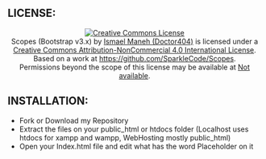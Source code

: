 <h2>LICENSE:</h1>
<center><a rel="license" href="http://creativecommons.org/licenses/by-nc/4.0/"><img alt="Creative Commons License" style="border-width:0" src="https://i.creativecommons.org/l/by-nc/4.0/88x31.png" /></a><br /><span xmlns:dct="http://purl.org/dc/terms/" property="dct:title">Scopes (Bootstrap v3.x)</span> by <a xmlns:cc="http://creativecommons.org/ns#" href="http://github.com/SparkleCode" property="cc:attributionName" rel="cc:attributionURL">Ismael Maneh (Doctor404)</a> is licensed under a <a rel="license" href="http://creativecommons.org/licenses/by-nc/4.0/">Creative Commons Attribution-NonCommercial 4.0 International License</a>.<br />Based on a work at <a xmlns:dct="http://purl.org/dc/terms/" href="https://github.com/SparkleCode/Scopes" rel="dct:source">https://github.com/SparkleCode/Scopes</a>.<br />Permissions beyond the scope of this license may be available at <a xmlns:cc="http://creativecommons.org/ns#" href="Not available" rel="cc:morePermissions">Not available</a>.</center>

<h2>INSTALLATION:</h1>
<ul>
	<li>Fork or Download my Repository</li>
	<li>Extract the files on your public_html or htdocs folder (Localhost uses htdocs for xampp and wampp, WebHosting mostly public_html)</li>
	<li>Open your Index.html file and edit what has the word Placeholder on it</li>
</ul>